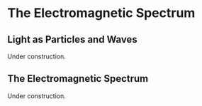 # The Electromagnetic Spectrum

## Light as Particles and Waves
Under construction.

## The Electromagnetic Spectrum
Under construction.